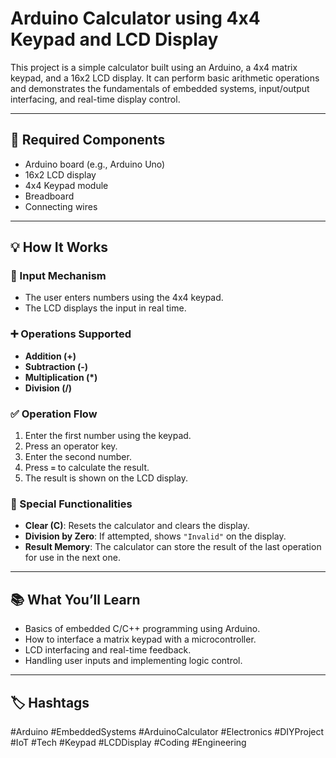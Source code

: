 # Arduino Calculator using 4x4 Keypad and LCD Display

This project is a simple calculator built using an Arduino, a 4x4 matrix keypad, and a 16x2 LCD display. It can perform basic arithmetic operations and demonstrates the fundamentals of embedded systems, input/output interfacing, and real-time display control.

---

## 🔧 Required Components

- Arduino board (e.g., Arduino Uno)  
- 16x2 LCD display  
- 4x4 Keypad module  
- Breadboard  
- Connecting wires  

---

## 💡 How It Works

### 🔢 Input Mechanism
- The user enters numbers using the 4x4 keypad.
- The LCD displays the input in real time.

### ➕ Operations Supported
- **Addition (+)**  
- **Subtraction (-)**  
- **Multiplication (*)**  
- **Division (/)**

### ✅ Operation Flow
1. Enter the first number using the keypad.
2. Press an operator key.
3. Enter the second number.
4. Press **`=`** to calculate the result.
5. The result is shown on the LCD display.

### 🧹 Special Functionalities
- **Clear (C)**: Resets the calculator and clears the display.
- **Division by Zero**: If attempted, shows `"Invalid"` on the display.
- **Result Memory**: The calculator can store the result of the last operation for use in the next one.

---

## 📚 What You’ll Learn

- Basics of embedded C/C++ programming using Arduino.
- How to interface a matrix keypad with a microcontroller.
- LCD interfacing and real-time feedback.
- Handling user inputs and implementing logic control.

---

## 🏷️ Hashtags

#Arduino #EmbeddedSystems #ArduinoCalculator #Electronics #DIYProject #IoT #Tech #Keypad #LCDDisplay #Coding #Engineering
